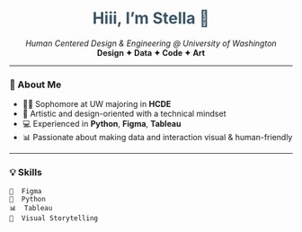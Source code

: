 <h1 align="center" style="color:#3b5667;">Hiii, I’m Stella 🌸</h1>

<p align="center">
  <em>Human Centered Design & Engineering @ University of Washington</em><br>
  <strong>Design ✦ Data ✦ Code ✦ Art</strong>
</p>

---

### 🎨 About Me

- 🧑‍🎓 Sophomore at UW majoring in **HCDE**
- 🎨 Artistic and design-oriented with a technical mindset
- 💻 Experienced in  **Python**, **Figma**, **Tableau**
- 📊 Passionate about making data and interaction visual & human-friendly

---

### 💡 Skills

```text
🎨  Figma
🐍  Python
📊  Tableau
💬  Visual Storytelling

